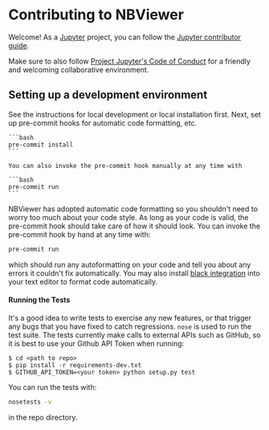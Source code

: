 # Contributing to NBViewer


Welcome! As a [Jupyter](https://jupyter.org) project,
you can follow the [Jupyter contributor guide](https://jupyter.readthedocs.io/en/latest/contributor/content-contributor.html).

Make sure to also follow [Project Jupyter's Code of Conduct](https://github.com/jupyter/governance/blob/master/conduct/code_of_conduct.md)
for a friendly and welcoming collaborative environment.

## Setting up a development environment

See the instructions for local development or local installation first. Next, set up pre-commit hooks for automatic code formatting, etc.

    ```bash
    pre-commit install
    ```

    You can also invoke the pre-commit hook manually at any time with

    ```bash
    pre-commit run
    ```

NBViewer has adopted automatic code formatting so you shouldn't
need to worry too much about your code style.
As long as your code is valid,
the pre-commit hook should take care of how it should look.
You can invoke the pre-commit hook by hand at any time with:

```bash
pre-commit run
```

which should run any autoformatting on your code
and tell you about any errors it couldn't fix automatically.
You may also install [black integration](https://github.com/ambv/black#editor-integration)
into your text editor to format code automatically.

#### Running the Tests

It's a good idea to write tests to exercise any new features,
or that trigger any bugs that you have fixed to catch regressions. `nose` is used to run the test suite. The tests currently make calls to
external APIs such as GitHub, so it is best to use your Github API Token when
running:

```shell
$ cd <path to repo>
$ pip install -r requirements-dev.txt
$ GITHUB_API_TOKEN=<your token> python setup.py test
```

You can run the tests with:

```bash
nosetests -v
```

in the repo directory.
